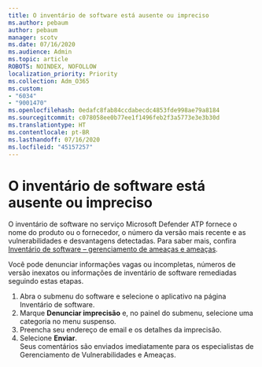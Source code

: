```yaml
---
title: O inventário de software está ausente ou impreciso
ms.author: pebaum
author: pebaum
manager: scotv
ms.date: 07/16/2020
ms.audience: Admin
ms.topic: article
ROBOTS: NOINDEX, NOFOLLOW
localization_priority: Priority
ms.collection: Adm_O365
ms.custom:
- "6034"
- "9001470"
ms.openlocfilehash: 0edafc8fab84ccdabecdc4853fde998ae79a8184
ms.sourcegitcommit: c078058ee0b77ee1f1496feb2f3a5773e3e3b30d
ms.translationtype: HT
ms.contentlocale: pt-BR
ms.lasthandoff: 07/16/2020
ms.locfileid: "45157257"
---
```

# <a name="software-inventory-is-missing-or-inaccurate"></a>O inventário de software está ausente ou impreciso

O inventário de software no serviço Microsoft Defender ATP fornece o nome do produto ou o fornecedor, o número da versão mais recente e as vulnerabilidades e desvantagens detectadas. Para saber mais, confira [Inventário de software – gerenciamento de ameaças e ameaças](https://docs.microsoft.com/windows/security/threat-protection/microsoft-defender-atp/tvm-software-inventory).

Você pode denunciar informações vagas ou incompletas, números de versão inexatos ou informações de inventário de software remediadas seguindo estas etapas.  

1. Abra o submenu do software e selecione o aplicativo na página Inventário de software.
2. Marque **Denunciar imprecisão** e, no painel do submenu, selecione uma categoria no menu suspenso.
3. Preencha seu endereço de email e os detalhes da imprecisão.
4. Selecione **Enviar**.</br>
    Seus comentários são enviados imediatamente para os especialistas de Gerenciamento de Vulnerabilidades e Ameaças.